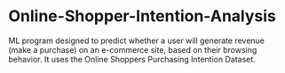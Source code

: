 # Online-Shopper-Intention-Analysis
ML program designed to predict whether a user will generate revenue (make a purchase) on an e-commerce site, based on their browsing behavior. It uses the Online Shoppers Purchasing Intention Dataset.
